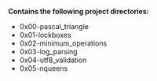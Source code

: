 __Contains the following project directories:__  
* 0x00-pascal_triangle  
* 0x01-lockboxes  
* 0x02-minimum_operations
* 0x03-log_parsing  
* 0x04-utf8_validation  
* 0x05-nqueens
